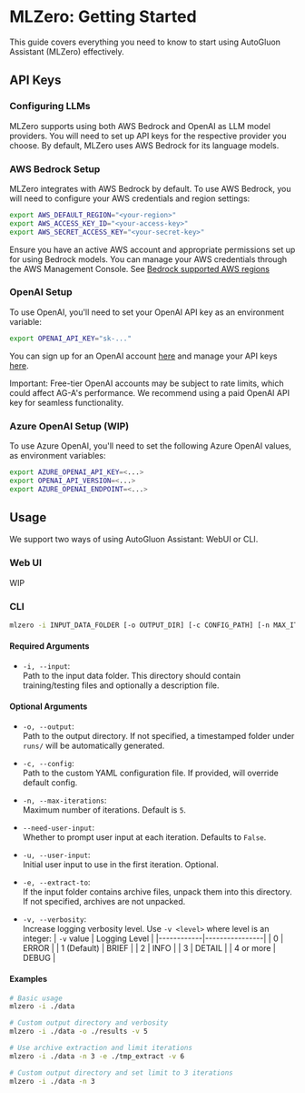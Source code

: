 # MLZero: Getting Started

This guide covers everything you need to know to start using AutoGluon Assistant (MLZero) effectively.

## API Keys

### Configuring LLMs
MLZero supports using both AWS Bedrock and OpenAI as LLM model providers. You will need to set up API keys for the respective provider you choose. By default, MLZero uses AWS Bedrock for its language models.

### AWS Bedrock Setup
MLZero integrates with AWS Bedrock by default. To use AWS Bedrock, you will need to configure your AWS credentials and region settings:

```bash
export AWS_DEFAULT_REGION="<your-region>"
export AWS_ACCESS_KEY_ID="<your-access-key>"
export AWS_SECRET_ACCESS_KEY="<your-secret-key>"
```

Ensure you have an active AWS account and appropriate permissions set up for using Bedrock models. You can manage your AWS credentials through the AWS Management Console. See [Bedrock supported AWS regions](https://docs.aws.amazon.com/bedrock/latest/userguide/bedrock-regions.html)

### OpenAI Setup
To use OpenAI, you'll need to set your OpenAI API key as an environment variable:

```bash
export OPENAI_API_KEY="sk-..."
```

You can sign up for an OpenAI account [here](https://platform.openai.com/) and manage your API keys [here](https://platform.openai.com/account/api-keys).

Important: Free-tier OpenAI accounts may be subject to rate limits, which could affect AG-A's performance. We recommend using a paid OpenAI API key for seamless functionality.

### Azure OpenAI Setup (WIP)
To use Azure OpenAI, you'll need to set the following Azure OpenAI values, as environment variables:
```bash
export AZURE_OPENAI_API_KEY=<...>
export OPENAI_API_VERSION=<...>
export AZURE_OPENAI_ENDPOINT=<...>
```

## Usage

We support two ways of using AutoGluon Assistant: WebUI or CLI.

### Web UI
WIP

### CLI

```bash
mlzero -i INPUT_DATA_FOLDER [-o OUTPUT_DIR] [-c CONFIG_PATH] [-n MAX_ITERATIONS] [--need-user-input] [-u INITIAL_USER_INPUT] [-e EXTRACT_TO] [-v VERBOSITY_LEVEL]
```

#### Required Arguments

- `-i, --input`:  
  Path to the input data folder. This directory should contain training/testing files and optionally a description file.

#### Optional Arguments

- `-o, --output`:  
  Path to the output directory. If not specified, a timestamped folder under `runs/` will be automatically generated.

- `-c, --config`:  
  Path to the custom YAML configuration file. If provided, will override default config.

- `-n, --max-iterations`:  
  Maximum number of iterations. Default is `5`.

- `--need-user-input`:  
  Whether to prompt user input at each iteration. Defaults to `False`.

- `-u, --user-input`:  
  Initial user input to use in the first iteration. Optional.

- `-e, --extract-to`:  
  If the input folder contains archive files, unpack them into this directory. If not specified, archives are not unpacked.

- `-v, --verbosity`:  
  Increase logging verbosity level. Use `-v <level>` where level is an integer:
  | `-v` value | Logging Level |
  |------------|----------------|
  | 0 | ERROR |
  | 1 (Default) | BRIEF |
  | 2 | INFO |
  | 3 | DETAIL |
  | 4 or more | DEBUG |

#### Examples

```bash
# Basic usage
mlzero -i ./data

# Custom output directory and verbosity
mlzero -i ./data -o ./results -v 5

# Use archive extraction and limit iterations
mlzero -i ./data -n 3 -e ./tmp_extract -v 6

# Custom output directory and set limit to 3 iterations
mlzero -i ./data -n 3
```
